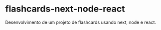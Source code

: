 # flashcards-next-node-react
Desenvolvimento de um projeto de flashcards usando next, node e react.
